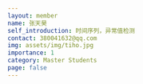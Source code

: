 ```yaml
---
layout: member
name: 张天昊
self_introduction: 时间序列，异常值检测
contact: 380041632@qq.com
img: assets/img/tiho.jpg
importance: 1
category: Master Students
page: false
---
```



